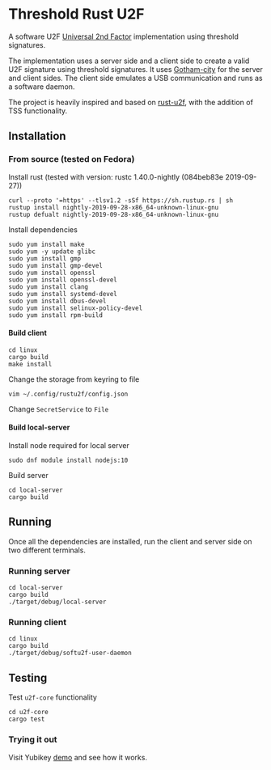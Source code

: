 # Threshold Rust U2F

A software U2F [Universal 2nd Factor](https://www.yubico.com/solutions/fido-u2f/) implementation using threshold signatures.

The implementation uses a server side and a client side to create a valid U2F signature using threshold signatures.
It uses [Gotham-city](https://github.com/ZenGo-X/gotham-city) for the server and client sides.
The client side emulates a USB communication and runs as a software daemon.

The project is heavily inspired and based on [rust-u2f](https://github.com/danstiner/rust-u2f.git), with the addition of TSS functionality.

## Installation

### From source (tested on Fedora)

Install rust (tested with version: rustc 1.40.0-nightly (084beb83e 2019-09-27))

```
curl --proto '=https' --tlsv1.2 -sSf https://sh.rustup.rs | sh
rustup install nightly-2019-09-28-x86_64-unknown-linux-gnu
rustup defualt nightly-2019-09-28-x86_64-unknown-linux-gnu
```

Install dependencies

```
sudo yum install make
sudo yum -y update glibc
sudo yum install gmp
sudo yum install gmp-devel
sudo yum install openssl
sudo yum install openssl-devel
sudo yum install clang
sudo yum install systemd-devel
sudo yum install dbus-devel
sudo yum install selinux-policy-devel
sudo yum install rpm-build
```

#### Build client

```
cd linux
cargo build
make install
```

Change the storage from keyring to file

```
vim ~/.config/rustu2f/config.json
```

Change `SecretService` to `File`

#### Build local-server

Install node required for local server

```
sudo dnf module install nodejs:10
```

Build server

```
cd local-server
cargo build
```

## Running

Once all the dependencies are installed, run the client and server side on two different terminals.

### Running server

```
cd local-server
cargo build
./target/debug/local-server
```

### Running client

```
cd linux
cargo build
./target/debug/softu2f-user-daemon
```

## Testing

Test `u2f-core` functionality

```
cd u2f-core
cargo test
```

### Trying it out

Visit Yubikey [demo](https://demo.yubico.com/webauthn-technical/registration) and see how it works.
